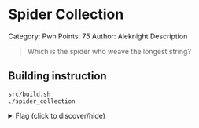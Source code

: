 # Spider Collection
Category: Pwn
Points: 75
Author: Aleknight
Description

> Which is the spider who weave the longest string?

## Building instruction
```
src/build.sh
./spider_collection
```

<details>
<summary>Flag (click to discover/hide)</summary>
<p>GH19{1mTraPped}</p>
</details>

